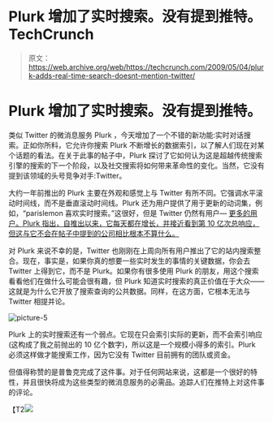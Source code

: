 # Plurk 增加了实时搜索。没有提到推特。TechCrunch

> 原文：<https://web.archive.org/web/https://techcrunch.com/2009/05/04/plurk-adds-real-time-search-doesnt-mention-twitter/>

# Plurk 增加了实时搜索。没有提到推特。

类似 Twitter 的微消息服务 Plurk ，今天增加了一个不错的新功能:实时对话搜索。正如你所料，它允许你搜索 Plurk 不断增长的数据索引，以了解人们现在对某个话题的看法。在关于此事的帖子中，Plurk 探讨了它如何认为这是超越传统搜索引擎的搜索的下一个阶段，以及社交搜索将如何带来革命性的变化。当然，它没有提到该领域的头号竞争对手:Twitter。

大约一年前推出的 Plurk 主要在外观和感觉上与 Twitter 有所不同。它强调水平滚动时间线，而不是垂直滚动时间线。Plurk 还为用户提供了用于更新的动词集，例如，“parislemon 喜欢实时搜索。”这很好，但是 Twitter 仍然有用户— [更多的用户。Plurk 指出，自推出以来，它每天都在增长，并接近看到第 10 亿次总响应，但这与它不会在帖子中提到的公司相比根本不算什么。](https://web.archive.org/web/20221006163514/http://siteanalytics.compete.com/plurk.com+twitter.com/)

对 Plurk 来说不幸的是，Twitter 也刚刚在上周向所有用户推出了它的站内搜索整合。现在，事实是，如果你真的想要一些实时发生的事情的关键数据，你会去 Twitter 上得到它，而不是 Plurk。如果你有很多使用 Plurk 的朋友，用这个搜索看看他们在做什么可能会很有趣，但 Plurk 知道实时搜索的真正价值在于大众——这就是为什么它开放了搜索查询的公共数据。同样，在这方面，它根本无法与 Twitter 相提并论。

![picture-5](img/a69078dd7982bbdcfbaef639bab3936e.png "picture-5")

Plurk 上的实时搜索还有一个弱点。它现在只会索引实际的更新，而不会索引响应(这构成了我之前抛出的 10 亿个数字)，所以这是一个规模小得多的索引。Plurk 必须这样做才能搜索工作，因为它没有 Twitter 目前拥有的团队或资金。

但值得称赞的是普鲁克完成了这件事。对于任何网站来说，这都是一个很好的特性，并且很快将成为这些类型的微消息服务的必需品。追踪人们在推特上对这件事的评论。

【T2![](img/0c8dcf0166f2d4c4fc1a9d4d4de42e50.png)